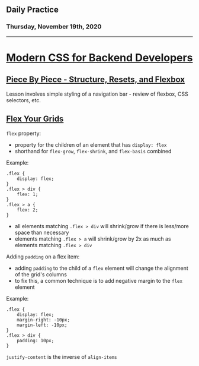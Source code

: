 ## Daily Practice
### Thursday, November 19th, 2020
---


# [Modern CSS for Backend Developers](https://laracasts.com/series/modern-css-for-backend-developers)


## [Piece By Piece - Structure, Resets, and Flexbox](https://laracasts.com/series/modern-css-for-backend-developers/episodes/1)

Lesson involves simple styling of a navigation bar - review of flexbox, CSS selectors, etc.  



## [Flex Your Grids](https://laracasts.com/series/modern-css-for-backend-developers/episodes/2)

`flex` property:  
- property for the children of an element that has `display: flex`
- shorthand for `flex-grow`, `flex-shrink`, and `flex-basis` combined  

Example:
```
.flex {
    display: flex;
}
.flex > div {
    flex: 1;
}
.flex > a {
    flex: 2;
}
```
- all elements matching `.flex > div` will shrink/grow if there is less/more space than necessary
- elements matching `.flex > a` will shrink/grow by 2x as much as elements matching `.flex > div`

Adding `padding` on a flex item:  
- adding `padding` to the child of a `flex` element will change the alignment of the grid's columns
- to fix this, a common technique is to add negative margin to the `flex` element

Example:
```
.flex {
    display: flex;
    margin-right: -10px;
    margin-left: -10px;
}
.flex > div {
    padding: 10px;
}
```

`justify-content` is the inverse of `align-items`   
